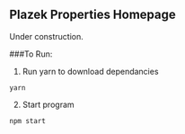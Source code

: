 ## Plazek Properties Homepage

Under construction.

###To Run:
1. Run yarn to download dependancies
```
yarn
```
2. Start program
```
npm start
```
